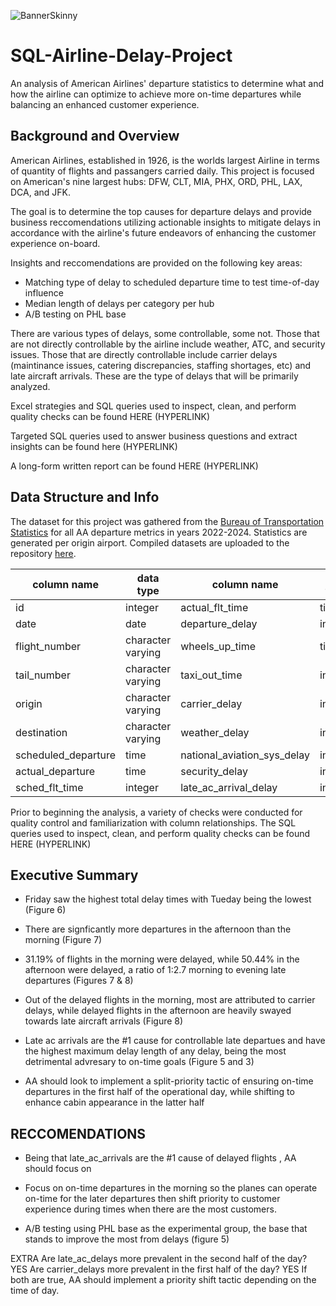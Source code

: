 ![BannerSkinny](https://github.com/user-attachments/assets/0227b5ef-e000-4477-b5fd-357d38fb2937)

# SQL-Airline-Delay-Project

An analysis of American Airlines' departure statistics to determine what and how the airline can optimize to achieve more on-time departures while balancing an enhanced customer experience.

## Background and Overview
American Airlines, established in 1926, is the worlds largest Airline in terms of quantity of flights and passangers carried daily. This project is focused on American's nine largest hubs: DFW, CLT, MIA, PHX, ORD, PHL, LAX, DCA, and JFK.

The goal is to determine the top causes for departure delays and provide business reccomendations utilizing actionable insights to mitigate delays in accordance with the airline's future endeavors of enhancing the customer experience on-board. 

Insights and reccomendations are provided on the following key areas:
- Matching type of delay to scheduled departure time to test time-of-day influence
- Median length of delays per category per hub
- A/B testing on PHL base 

There are various types of delays, some controllable, some not. Those that are not directly controllable by the airline include weather, ATC, and security issues. Those that are directly controllable include carrier delays (maintinance issues, catering discrepancies, staffing shortages, etc) and late aircraft arrivals. These are the type of delays that will be primarily analyzed.


Excel strategies and SQL queries used to inspect, clean, and perform quality checks can be found HERE (HYPERLINK)
 
Targeted SQL queries used to answer business questions and extract insights can be found here (HYPERLINK)

A long-form written report can be found HERE (HYPERLINK)

## Data Structure and Info
The dataset for this project was gathered from the [Bureau of Transportation Statistics](https://www.transtats.bts.gov/ontime/departures.aspx) for all AA departure metrics in years 2022-2024. Statistics are generated per origin airport. Compiled datasets are uploaded to the repository [here](url).

|   column name       |     data type     |     column name     | data type           |   
|  -------------------| ------------------| ------------------- |---------------------|           
|         id          |     integer       |  actual_flt_time    | time                |
|       date          |       date        |  departure_delay    | integer             |
|   flight_number     |character varying  |    wheels_up_time   | time                |
|    tail_number      | character varying |     taxi_out_time   | integer             |
|      origin         |character varying  |     carrier_delay   | integer             |
|   destination       | character varying | weather_delay       |  integer            |
| scheduled_departure |       time        | national_aviation_sys_delay| integer      |
| actual_departure    |       time        | security_delay      | integer             |
| sched_flt_time      |       integer     | late_ac_arrival_delay| integer            |


Prior to beginning the analysis, a variety of checks were conducted for quality control and familiarization with column relationships. The SQL queries used to inspect, clean, and perform quality checks can be found HERE (HYPERLINK)

## Executive Summary
- Friday saw the highest total delay times with Tueday being the lowest (Figure 6)
- There are signficantly more departures in the afternoon than the morning (Figure 7)
- 31.19% of flights in the morning were delayed, while 50.44% in the afternoon were delayed, a ratio of 1:2.7 morning to evening late departures (Figures 7 & 8)
- Out of the delayed flights in the morning, most are attributed to carrier delays, while delayed flights in the afternoon are heavily swayed towards late aircraft arrivals (Figure 8)
- Late ac arrivals are the #1 cause for controllable late departues and have the highest maximum delay length of any delay, being the most detrimental advresary to on-time goals (Figure 5 and 3)


- AA should look to implement a split-priority tactic of ensuring on-time departures in the first half of the operational day, while shifting to enhance cabin appearance in the latter half




## RECCOMENDATIONS
- Being that late_ac_arrivals are the #1 cause of delayed flights , AA should focus on
- Focus on on-time departures in the morning so the planes can operate on-time for the later departures then shift priority to customer experience during times when there are the most customers.

- A/B testing using PHL base as the experimental group, the base that stands to improve the most from delays (figure 5)


EXTRA 
Are late_ac_delays more prevalent in the second half of the day? YES
Are carrier_delays more prevalent in the first half of the day? YES
If both are true, AA should implement a priority shift tactic depending on the time of day. 


